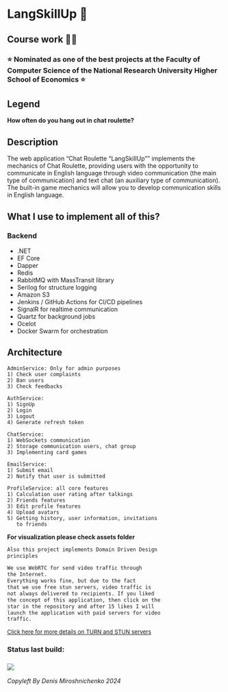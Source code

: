 # LangSkillUp 💬

## Course work 👨‍🎓
### :star: Nominated as one of the best projects at the Faculty of Computer Science of the National Research University Higher School of Economics :star:

## Legend 

**How often do you hang out in chat roulette?**

## Description

The web application “Chat Roulette “LangSkillUp”” implements the mechanics of Chat Roulette, providing users with the opportunity to communicate in English language through video communication (the main type of communication) and text chat (an auxiliary type of communication). The built-in game mechanics will allow you to develop communication skills in English language.

## What I use to implement all of this?

### Backend
  - .NET
  - EF Core
  - Dapper
  - Redis
  - RabbitMQ with MassTransit library
  - Serilog for structure logging
  - Amazon S3
  - Jenkins / GitHub Actions for CI/CD pipelines
  - SignalR for realtime communication
  - Quartz for background jobs
  - Ocelot
  - Docker Swarm for orchestration

## Architecture 

```
AdminService: Only for admin purposes
1) Check user complaints
2) Ban users
3) Check feedbacks

AuthService:
1) SignUp
2) Login
3) Logout
4) Generate refresh token

ChatService:
1) WebSockets communication
2) Storage communication users, chat group
3) Implementing card games

EmailService:
1) Submit email
2) Notify that user is submitted

ProfileService: all core features
1) Calculation user rating after talkings
2) Friends features
3) Edit profile features
4) Upload avatars
5) Getting history, user information, invitations 
   to friends

```
**For visualization please check assets folder**


```html
Also this project implements Domain Driven Design 
principles

We use WebRTC for send video traffic through 
the Internet. 
Everything works fine, but due to the fact
that we use free stun servers, video traffic is
not always delivered to recipients. If you liked 
the concept of this application, then click on the 
star in the repository and after 15 likes I will 
launch the application with paid servers for video
traffic.
```
<a href="https://getstream.io/glossary/turn-server/#:~:text=TURN%20and%20STUN%20servers%20are,Session%20Traversal%20Utilities%20for%20NAT." style="font-size: small;">Click here for more details on TURN and STUN servers</a>

### Status last build:</br>

### <img src="https://github.com/Platinaa777/ChatRoulette.Backend/actions/workflows/main.yml/badge.svg"> </br>

*Copyleft By Denis Miroshnichenko 2024*
